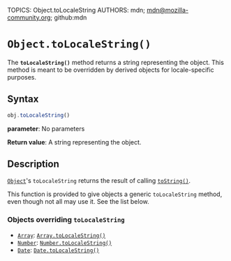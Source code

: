 TOPICS: Object.toLocaleString
AUTHORS: mdn; mdn@mozilla-community.org; github:mdn

# `Object.toLocaleString()`

The **`toLocaleString()`** method returns a string representing the object. This method is meant
to be overridden by derived objects for locale-specific purposes.

## Syntax

```javascript
obj.toLocaleString()
```

**parameter**: No parameters

**Return value**: A string representing the object.

## Description

[`Object`](/en/webfrontend/Object)'s `toLocaleString` returns the result of calling [`toString()`](/en/webfrontend/Object.toString).

This function is provided to give objects a generic `toLocaleString` method, even though not all
may use it. See the list below.

### Objects overriding `toLocaleString`

- [`Array`](/en/webfrontend/Array): [`Array.toLocaleString()`](/en/webfrontend/Array.toLocaleString)
- [`Number`](/en/webfrontend/Number): [`Number.toLocaleString()`](/en/webfrontend/Number.toLocaleString)
- [`Date`](/en/webfrontend/Date): [`Date.toLocaleString()`](/en/webfrontend/Date.toLocaleString)
